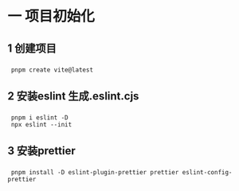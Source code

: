 # 一 项目初始化
## 1 创建项目
### 
     pnpm create vite@latest
## 2 安装eslint 生成.eslint.cjs
### 
     pnpm i eslint -D
     npx eslint --init
## 3 安装prettier
### 
     pnpm install -D eslint-plugin-prettier prettier eslint-config-prettier

